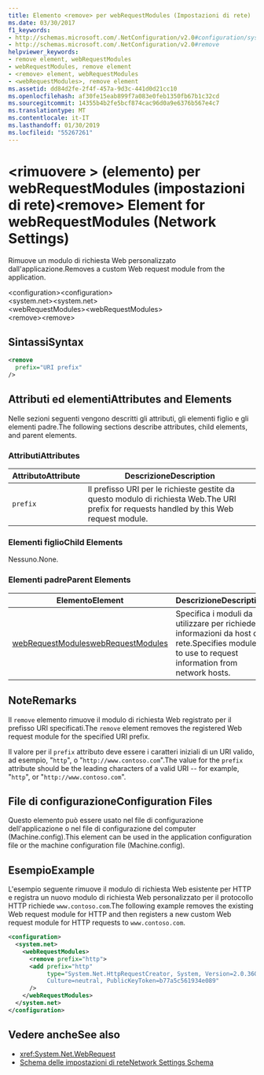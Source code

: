 ```yaml
---
title: Elemento <remove> per webRequestModules (Impostazioni di rete)
ms.date: 03/30/2017
f1_keywords:
- http://schemas.microsoft.com/.NetConfiguration/v2.0#configuration/system.net/webRequestModules/remove
- http://schemas.microsoft.com/.NetConfiguration/v2.0#remove
helpviewer_keywords:
- remove element, webRequestModules
- webRequestModules, remove element
- <remove> element, webRequestModules
- <webRequestModules>, remove element
ms.assetid: dd84d2fe-2f4f-457a-9d3c-441d0d21cc10
ms.openlocfilehash: af30fe15eab899f7a083e0feb1350fb67b1c32cd
ms.sourcegitcommit: 14355b4b2fe5bcf874cac96d0a9e6376b567e4c7
ms.translationtype: MT
ms.contentlocale: it-IT
ms.lasthandoff: 01/30/2019
ms.locfileid: "55267261"
---
```

# <a name="remove-element-for-webrequestmodules-network-settings"></a><span data-ttu-id="4fb4c-102">\<rimuovere > (elemento) per webRequestModules (impostazioni di rete)</span><span class="sxs-lookup"><span data-stu-id="4fb4c-102">\<remove> Element for webRequestModules (Network Settings)</span></span>
<span data-ttu-id="4fb4c-103">Rimuove un modulo di richiesta Web personalizzato dall'applicazione.</span><span class="sxs-lookup"><span data-stu-id="4fb4c-103">Removes a custom Web request module from the application.</span></span>  
  
 <span data-ttu-id="4fb4c-104">\<configuration></span><span class="sxs-lookup"><span data-stu-id="4fb4c-104">\<configuration></span></span>  
<span data-ttu-id="4fb4c-105">\<system.net></span><span class="sxs-lookup"><span data-stu-id="4fb4c-105">\<system.net></span></span>  
<span data-ttu-id="4fb4c-106">\<webRequestModules></span><span class="sxs-lookup"><span data-stu-id="4fb4c-106">\<webRequestModules></span></span>  
<span data-ttu-id="4fb4c-107">\<remove></span><span class="sxs-lookup"><span data-stu-id="4fb4c-107">\<remove></span></span>  
  
## <a name="syntax"></a><span data-ttu-id="4fb4c-108">Sintassi</span><span class="sxs-lookup"><span data-stu-id="4fb4c-108">Syntax</span></span>  
  
```xml  
<remove   
  prefix="URI prefix"   
/>  
```  
  
## <a name="attributes-and-elements"></a><span data-ttu-id="4fb4c-109">Attributi ed elementi</span><span class="sxs-lookup"><span data-stu-id="4fb4c-109">Attributes and Elements</span></span>  
 <span data-ttu-id="4fb4c-110">Nelle sezioni seguenti vengono descritti gli attributi, gli elementi figlio e gli elementi padre.</span><span class="sxs-lookup"><span data-stu-id="4fb4c-110">The following sections describe attributes, child elements, and parent elements.</span></span>  
  
### <a name="attributes"></a><span data-ttu-id="4fb4c-111">Attributi</span><span class="sxs-lookup"><span data-stu-id="4fb4c-111">Attributes</span></span>  
  
|<span data-ttu-id="4fb4c-112">**Attributo**</span><span class="sxs-lookup"><span data-stu-id="4fb4c-112">**Attribute**</span></span>|<span data-ttu-id="4fb4c-113">**Descrizione**</span><span class="sxs-lookup"><span data-stu-id="4fb4c-113">**Description**</span></span>|  
|-------------------|---------------------|  
|`prefix`|<span data-ttu-id="4fb4c-114">Il prefisso URI per le richieste gestite da questo modulo di richiesta Web.</span><span class="sxs-lookup"><span data-stu-id="4fb4c-114">The URI prefix for requests handled by this Web request module.</span></span>|  
  
### <a name="child-elements"></a><span data-ttu-id="4fb4c-115">Elementi figlio</span><span class="sxs-lookup"><span data-stu-id="4fb4c-115">Child Elements</span></span>  
 <span data-ttu-id="4fb4c-116">Nessuno.</span><span class="sxs-lookup"><span data-stu-id="4fb4c-116">None.</span></span>  
  
### <a name="parent-elements"></a><span data-ttu-id="4fb4c-117">Elementi padre</span><span class="sxs-lookup"><span data-stu-id="4fb4c-117">Parent Elements</span></span>  
  
|<span data-ttu-id="4fb4c-118">**Elemento**</span><span class="sxs-lookup"><span data-stu-id="4fb4c-118">**Element**</span></span>|<span data-ttu-id="4fb4c-119">**Descrizione**</span><span class="sxs-lookup"><span data-stu-id="4fb4c-119">**Description**</span></span>|  
|-----------------|---------------------|  
|[<span data-ttu-id="4fb4c-120">webRequestModules</span><span class="sxs-lookup"><span data-stu-id="4fb4c-120">webRequestModules</span></span>](../../../../../docs/framework/configure-apps/file-schema/network/webrequestmodules-element-network-settings.md)|<span data-ttu-id="4fb4c-121">Specifica i moduli da utilizzare per richiedere informazioni da host di rete.</span><span class="sxs-lookup"><span data-stu-id="4fb4c-121">Specifies modules to use to request information from network hosts.</span></span>|  
  
## <a name="remarks"></a><span data-ttu-id="4fb4c-122">Note</span><span class="sxs-lookup"><span data-stu-id="4fb4c-122">Remarks</span></span>  
 <span data-ttu-id="4fb4c-123">Il `remove` elemento rimuove il modulo di richiesta Web registrato per il prefisso URI specificati.</span><span class="sxs-lookup"><span data-stu-id="4fb4c-123">The `remove` element removes the registered Web request module for the specified URI prefix.</span></span>  
  
 <span data-ttu-id="4fb4c-124">Il valore per il `prefix` attributo deve essere i caratteri iniziali di un URI valido, ad esempio, "`http`", o "`http://www.contoso.com`".</span><span class="sxs-lookup"><span data-stu-id="4fb4c-124">The value for the `prefix` attribute should be the leading characters of a valid URI -- for example, "`http`", or "`http://www.contoso.com`".</span></span>  
  
## <a name="configuration-files"></a><span data-ttu-id="4fb4c-125">File di configurazione</span><span class="sxs-lookup"><span data-stu-id="4fb4c-125">Configuration Files</span></span>  
 <span data-ttu-id="4fb4c-126">Questo elemento può essere usato nel file di configurazione dell'applicazione o nel file di configurazione del computer (Machine.config).</span><span class="sxs-lookup"><span data-stu-id="4fb4c-126">This element can be used in the application configuration file or the machine configuration file (Machine.config).</span></span>  
  
## <a name="example"></a><span data-ttu-id="4fb4c-127">Esempio</span><span class="sxs-lookup"><span data-stu-id="4fb4c-127">Example</span></span>  

<span data-ttu-id="4fb4c-128">L'esempio seguente rimuove il modulo di richiesta Web esistente per HTTP e registra un nuovo modulo di richiesta Web personalizzato per il protocollo HTTP richiede `www.contoso.com`.</span><span class="sxs-lookup"><span data-stu-id="4fb4c-128">The following example removes the existing Web request module for HTTP and then registers a new custom Web request module for HTTP requests to `www.contoso.com`.</span></span>
  
```xml  
<configuration>  
  <system.net>  
    <webRequestModules>  
      <remove prefix="http">  
      <add prefix="http"  
           type="System.Net.HttpRequestCreator, System, Version=2.0.3600.0,  
           Culture=neutral, PublicKeyToken=b77a5c561934e089"  
      />  
    </webRequestModules>  
  </system.net>  
</configuration>  
```  
  
## <a name="see-also"></a><span data-ttu-id="4fb4c-129">Vedere anche</span><span class="sxs-lookup"><span data-stu-id="4fb4c-129">See also</span></span>
- <xref:System.Net.WebRequest>
- [<span data-ttu-id="4fb4c-130">Schema delle impostazioni di rete</span><span class="sxs-lookup"><span data-stu-id="4fb4c-130">Network Settings Schema</span></span>](../../../../../docs/framework/configure-apps/file-schema/network/index.md)
